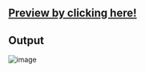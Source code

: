 ## [Preview by clicking here!](https://ritchh12.github.io/X-clone/)
## Output
![image](https://github.com/user-attachments/assets/ee1702fd-60dc-4b31-b1f7-9bd036a91015)

